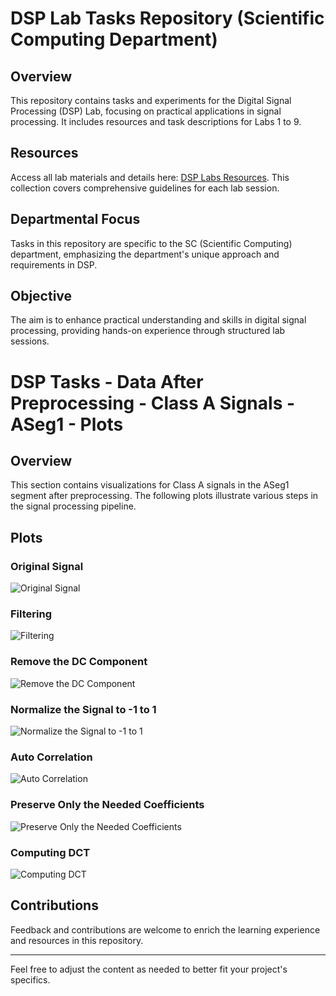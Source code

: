 # DSP Lab Tasks Repository (Scientific Computing Department)

## Overview
This repository contains tasks and experiments for the Digital Signal Processing (DSP) Lab, focusing on practical applications in signal processing. It includes resources and task descriptions for Labs 1 to 9.

## Resources
Access all lab materials and details here: [DSP Labs Resources](https://drive.google.com/drive/folders/1kbCxEvzpiQkK1CDJFxY6jiwmyz-dmoe-). This collection covers comprehensive guidelines for each lab session.

## Departmental Focus
Tasks in this repository are specific to the SC (Scientific Computing) department, emphasizing the department's unique approach and requirements in DSP.

## Objective
The aim is to enhance practical understanding and skills in digital signal processing, providing hands-on experience through structured lab sessions.

# DSP Tasks - Data After Preprocessing - Class A Signals - ASeg1 - Plots

## Overview
This section contains visualizations for Class A signals in the ASeg1 segment after preprocessing. The following plots illustrate various steps in the signal processing pipeline.

## Plots

### Original Signal
![Original Signal](https://github.com/abanoubashraf686/DSP-Tasks/blob/master/Data%20After%20Preprocessing/Class%20A%20signals/ASeg1/Plots/0-%20Original.png)

### Filtering
![Filtering](https://github.com/abanoubashraf686/DSP-Tasks/blob/master/Data%20After%20Preprocessing/Class%20A%20signals/ASeg1/Plots/1-%20filtering.png)

### Remove the DC Component
![Remove the DC Component](https://github.com/abanoubashraf686/DSP-Tasks/blob/master/Data%20After%20Preprocessing/Class%20A%20signals/ASeg1/Plots/2-%20Remove%20the%20DC%20component.png)

### Normalize the Signal to -1 to 1
![Normalize the Signal to -1 to 1](https://github.com/abanoubashraf686/DSP-Tasks/blob/master/Data%20After%20Preprocessing/Class%20A%20signals/ASeg1/Plots/3-%20Normalize%20the%20signal%20to%20be%20from%20-1%20to%201.png.png)

### Auto Correlation
![Auto Correlation](https://github.com/abanoubashraf686/DSP-Tasks/blob/master/Data%20After%20Preprocessing/Class%20A%20signals/ASeg1/Plots/4-%20Auto%20correlation.png)

### Preserve Only the Needed Coefficients
![Preserve Only the Needed Coefficients](https://github.com/abanoubashraf686/DSP-Tasks/blob/master/Data%20After%20Preprocessing/Class%20A%20signals/ASeg1/Plots/5-%20Preserve%20only%20the%20needed%20coefficients.png)

### Computing DCT
![Computing DCT](https://github.com/abanoubashraf686/DSP-Tasks/blob/master/Data%20After%20Preprocessing/Class%20A%20signals/ASeg1/Plots/6-%20Computing%20DCT.png)



## Contributions
Feedback and contributions are welcome to enrich the learning experience and resources in this repository.

---

Feel free to adjust the content as needed to better fit your project's specifics.
